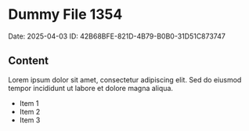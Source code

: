 # Dummy File 1354

Date: 2025-04-03
ID: 42B68BFE-821D-4B79-B0B0-31D51C873747

## Content

Lorem ipsum dolor sit amet, consectetur adipiscing elit.
Sed do eiusmod tempor incididunt ut labore et dolore magna aliqua.

* Item 1
* Item 2
* Item 3
